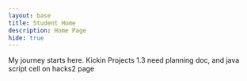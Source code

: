 ```yaml
---
layout: base
title: Student Home 
description: Home Page
hide: true
---
```


My journey starts here. Kickin Projects 1.3
need planning doc, and java script cell on hacks2 page
